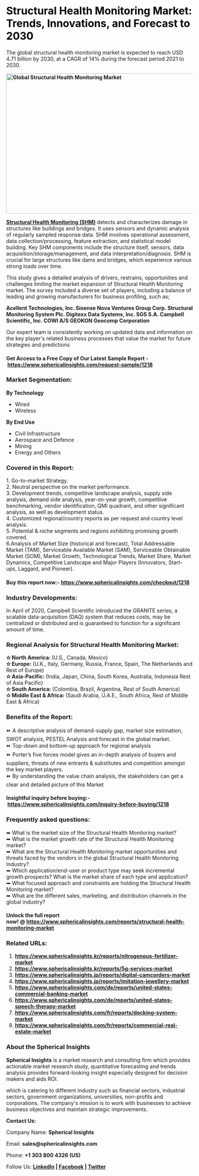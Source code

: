 <div class="content-body__description">
<div class="content-body__description">
<div class="content-body__description">
<h1><span style="color: #000000;">Structural Health Monitoring Market: Trends, Innovations, and Forecast to 2030</span></h1>
<div class="content-body__description">The global structural health monitoring market is expected to reach USD 4.71 billion by 2030, at a CAGR of 14% during the forecast period 2021 to 2030.</div>
<div class="content-body__detail">
<section id="section_0" class="entry fr-view">
<p><strong><img src="https://www.sphericalinsights.com/images/rd/structural-health-monitoring-market.png" alt="Global Structural Health Monitoring Market" width="650" height="379" /></strong></p>
<p><strong><a href="https://www.sphericalinsights.com/reports/structural-health-monitoring-market" target="_blank" rel="noopener">Structural Health Monitoring (SHM)</a></strong>&nbsp;detects and characterizes damage in structures like buildings and bridges. It uses sensors and dynamic analysis of regularly sampled response data. SHM involves operational assessment, data collection/processing, feature extraction, and statistical model building. Key SHM components include the structure itself, sensors, data acquisition/storage/management, and data interpretation/diagnosis. SHM is crucial for large structures like dams and bridges, which experience various strong loads over time.</p>
<p>This study gives a detailed analysis of drivers, restrains, opportunities and challenges limiting the market expansion of Structural Health Monitoring market. The survey included a diverse set of players, including a balance of leading and growing manufacturers for business profiling, such as;</p>
<p><strong>Acellent Technologies, Inc. Sixense Nova Ventures Group Corp. Structural Monitoring System Plc. Digitexx Data Systems, Inc. SGS S.A. Campbell Scientific, Inc. COWI A/S GEOKON Geocomp Corporation</strong></p>
<p>Our expert team is consistently working on updated data and information on the key player's related business processes that value the market for future strategies and predictions</p>
<h4><strong>Get Access to a Free Copy of Our Latest Sample Report -&nbsp;<a href="https://www.sphericalinsights.com/request-sample/1218" target="_blank" rel="noopener">https://www.sphericalinsights.com/request-sample/1218</a></strong></h4>
<h3><strong>Market Segmentation:</strong></h3>
<p><strong>By Technology</strong></p>
<ul>
<li>Wired</li>
<li>Wireless</li>
</ul>
<p><strong>By End Use</strong></p>
<ul>
<li>Civil Infrastructure</li>
<li>Aerospace and Defence</li>
<li>Mining</li>
<li>Energy and Others</li>
</ul>
<h3>Covered in this Report:</h3>
<p>1. Go-to-market Strategy.<br />2. Neutral perspective on the market performance.<br />3. Development trends, competitive landscape analysis, supply side analysis, demand side analysis, year-on-year growth, competitive benchmarking, vendor identification, QMI quadrant, and other significant analysis, as well as development status.<br />4. Customized regional/country reports as per request and country level analysis.<br />5. Potential &amp; niche segments and regions exhibiting promising growth covered.<br />6.Analysis of Market Size (historical and forecast), Total Addressable Market (TAM), Serviceable Available Market (SAM), Serviceable Obtainable Market (SOM), Market Growth, Technological Trends, Market Share, Market Dynamics, Competitive Landscape and Major Players (Innovators, Start-ups, Laggard, and Pioneer).</p>
<h4>Buy this report now:-&nbsp;<a href="https://www.sphericalinsights.com/checkout/1218" target="_blank" rel="noopener">https://www.sphericalinsights.com/checkout/1218</a></h4>
<h3>Industry Developments:</h3>
<p>In April of 2020, Campbell Scientific introduced the GRANITE series, a scalable data-acquisition (DAQ) system that reduces costs, may be centralized or distributed and is guaranteed to function for a significant amount of time.</p>
<h3><strong>Regional Analysis for Structural Health Monitoring Market:</strong></h3>
<p><strong>✫ North America:&nbsp;</strong>(U.S., Canada, Mexico)<br /><strong>✫ Europe:&nbsp;</strong>(U.K., Italy, Germany, Russia, France, Spain, The Netherlands and Rest of Europe)<br /><strong>✫ Asia-Pacific:&nbsp;</strong>(India, Japan, China, South Korea, Australia, Indonesia Rest of Asia Pacific)<br /><strong>✫ South America:&nbsp;</strong>(Colombia, Brazil, Argentina, Rest of South America)<br /><strong>✫ Middle East &amp; Africa:&nbsp;</strong>(Saudi Arabia, U.A.E., South Africa, Rest of Middle East &amp; Africa)</p>
<h3>Benefits of the Report:</h3>
<p>⏩ A descriptive analysis of demand-supply gap, market size estimation, SWOT analysis, PESTEL Analysis and forecast in the global market.<br />⏩ Top-down and bottom-up approach for regional analysis<br />⏩ Porter&rsquo;s five forces model gives an in-depth analysis of buyers and suppliers, threats of new entrants &amp; substitutes and competition amongst the key market players.<br />⏩ By understanding the value chain analysis, the stakeholders can get a clear and detailed picture of this Market</p>
<h4>Insightful inquiry before buying:-&nbsp;<a href="https://www.sphericalinsights.com/inquiry-before-buying/1218" target="_blank" rel="noopener">https://www.sphericalinsights.com/inquiry-before-buying/1218</a></h4>
<h3>Frequently asked questions:</h3>
<p>➥ What is the market size of the Structural Health Monitoring market?<br />➥ What is the market growth rate of the Structural Health Monitoring market?<br />➥ What are the Structural Health Monitoring market opportunities and threats faced by the vendors in the global Structural Health Monitoring Industry?<br />➥ Which application/end-user or product type may seek incremental growth prospects? What is the market share of each type and application?<br />➥ What focused approach and constraints are holding the Structural Health Monitoring market?<br />➥ What are the different sales, marketing, and distribution channels in the global industry?</p>
<h4>Unlock the full report now!&nbsp;@&nbsp;<a href="https://www.sphericalinsights.com/reports/structural-health-monitoring-market" target="_blank" rel="noopener">https://www.sphericalinsights.com/reports/structural-health-monitoring-market</a></h4>
<h3><strong>Related URLs:</strong></h3>
<ol>
<li><strong><a href="https://www.sphericalinsights.kr/reports/nitrogenous-fertilizer-market">https://www.sphericalinsights.kr/reports/nitrogenous-fertilizer-market</a></strong></li>
<li><strong><a href="https://www.sphericalinsights.kr/reports/5g-services-market">https://www.sphericalinsights.kr/reports/5g-services-market</a></strong></li>
<li><strong><a href="https://www.sphericalinsights.jp/reports/digital-camcorders-market">https://www.sphericalinsights.jp/reports/digital-camcorders-market</a></strong></li>
<li><strong><a href="https://www.sphericalinsights.jp/reports/imitation-jewellery-market">https://www.sphericalinsights.jp/reports/imitation-jewellery-market</a></strong></li>
<li><strong><a href="https://www.sphericalinsights.com/de/reports/united-states-commercial-banking-market">https://www.sphericalinsights.com/de/reports/united-states-commercial-banking-market</a></strong></li>
<li><strong><a href="https://www.sphericalinsights.com/de/reports/united-states-speech-therapy-market">https://www.sphericalinsights.com/de/reports/united-states-speech-therapy-market</a></strong></li>
<li><strong><a href="https://www.sphericalinsights.com/fr/reports/docking-system-market">https://www.sphericalinsights.com/fr/reports/docking-system-market</a></strong></li>
<li><strong><a href="https://www.sphericalinsights.com/fr/reports/commercial-real-estate-market">https://www.sphericalinsights.com/fr/reports/commercial-real-estate-market</a>&nbsp;</strong></li>
</ol>
<h3><strong>About the Spherical Insights&nbsp;</strong></h3>
<p><strong>Spherical Insights</strong>&nbsp;is a market research and consulting firm which provides actionable market research study, quantitative forecasting and trends analysis provides forward-looking insight especially designed for decision makers and aids ROI.</p>
<p>which is catering to different industry such as financial sectors, industrial sectors, government organizations, universities, non-profits and corporations. The company's mission is to work with businesses to achieve business objectives and maintain strategic improvements.</p>
<p><strong>Contact Us:</strong></p>
<p>Company Name:&nbsp;<strong>Spherical Insights</strong></p>
<p>Email:&nbsp;<strong>sales@sphericalinsights.com</strong></p>
<p>Phone:&nbsp;<strong>+1 303 800 4326 (US)</strong></p>
<p>Follow Us:&nbsp;<strong><a href="https://www.linkedin.com/company/spherical-insight/"><u>LinkedIn</u></a>&nbsp;|&nbsp;<a href="https://www.facebook.com/sphericalinsights22"><u>Facebook</u></a>&nbsp;|&nbsp;<a href="https://twitter.com/SInsights_US"><u>Twitter</u></a></strong></p>
</section>
</div>
</div>
</div>
</div>
